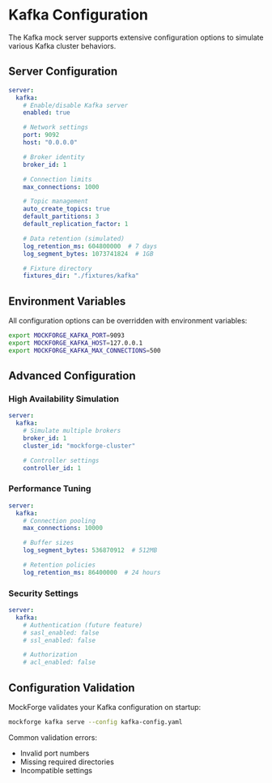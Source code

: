 # Kafka Configuration

The Kafka mock server supports extensive configuration options to simulate various Kafka cluster behaviors.

## Server Configuration

```yaml
server:
  kafka:
    # Enable/disable Kafka server
    enabled: true

    # Network settings
    port: 9092
    host: "0.0.0.0"

    # Broker identity
    broker_id: 1

    # Connection limits
    max_connections: 1000

    # Topic management
    auto_create_topics: true
    default_partitions: 3
    default_replication_factor: 1

    # Data retention (simulated)
    log_retention_ms: 604800000  # 7 days
    log_segment_bytes: 1073741824  # 1GB

    # Fixture directory
    fixtures_dir: "./fixtures/kafka"
```

## Environment Variables

All configuration options can be overridden with environment variables:

```bash
export MOCKFORGE_KAFKA_PORT=9093
export MOCKFORGE_KAFKA_HOST=127.0.0.1
export MOCKFORGE_KAFKA_MAX_CONNECTIONS=500
```

## Advanced Configuration

### High Availability Simulation

```yaml
server:
  kafka:
    # Simulate multiple brokers
    broker_id: 1
    cluster_id: "mockforge-cluster"

    # Controller settings
    controller_id: 1
```

### Performance Tuning

```yaml
server:
  kafka:
    # Connection pooling
    max_connections: 10000

    # Buffer sizes
    log_segment_bytes: 536870912  # 512MB

    # Retention policies
    log_retention_ms: 86400000  # 24 hours
```

### Security Settings

```yaml
server:
  kafka:
    # Authentication (future feature)
    # sasl_enabled: false
    # ssl_enabled: false

    # Authorization
    # acl_enabled: false
```

## Configuration Validation

MockForge validates your Kafka configuration on startup:

```bash
mockforge kafka serve --config kafka-config.yaml
```

Common validation errors:
- Invalid port numbers
- Missing required directories
- Incompatible settings